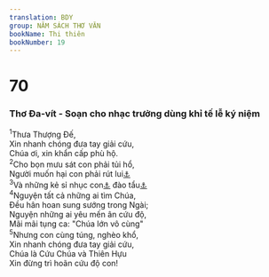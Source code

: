 ```yaml
---
translation: BDY
group: NĂM SÁCH THƠ VĂN
bookName: Thi thiên 
bookNumber: 19
---
```


<div class="title"><h1>70</h1><h3>Thơ Đa-vít - Soạn cho nhạc trưởng dùng khỉ tế lễ ký niệm</h3></div>
<span class="verse thi_70_1"><sup>1</sup>Thưa Thượng Đế,<br/>Xin nhanh chóng đưa tay giải cứu,<br/>Chúa ơi, xin khẩn cấp phù hộ.<br/></span>
<span class="verse thi_70_2"><sup>2</sup>Cho bọn mưu sát con phải tủi hổ,<br/>Người muốn hại con phải rút lui<a href="#" data-toggle="tooltip" data-placement="bottom" title="Nt rút lui và rối loạn">⚓</a><br/></span>
<span class="verse thi_70_3"><sup>3</sup>Và những kẻ sỉ nhục con<a href="#" data-toggle="tooltip" data-placement="bottom" title="Nt nói: A-ha, a-ha">⚓</a> đào tẩu<a href="#" data-toggle="tooltip" data-placement="bottom" title="Ctd bị đẩy lui">⚓</a><br/></span>
<span class="verse thi_70_4"><sup>4</sup>Nguyện tất cả những ai tìm Chúa,<br/>Đều hân hoan sung sướng trong Ngài;<br/>Nguyện những ai yêu mến ân cứu độ,<br/>Mãi mãi tụng ca: &#34;Chúa lớn vô cùng&#34;<br/></span>
<span class="verse thi_70_5"><sup>5</sup>Nhưng con cùng túng, nghèo khổ,<br/>Xin nhanh chóng đưa tay giải cứu,<br/>Chúa là Cứu Chúa và Thiên Hựu<br/>Xin đừng trì hoãn cứu độ con!</span>

